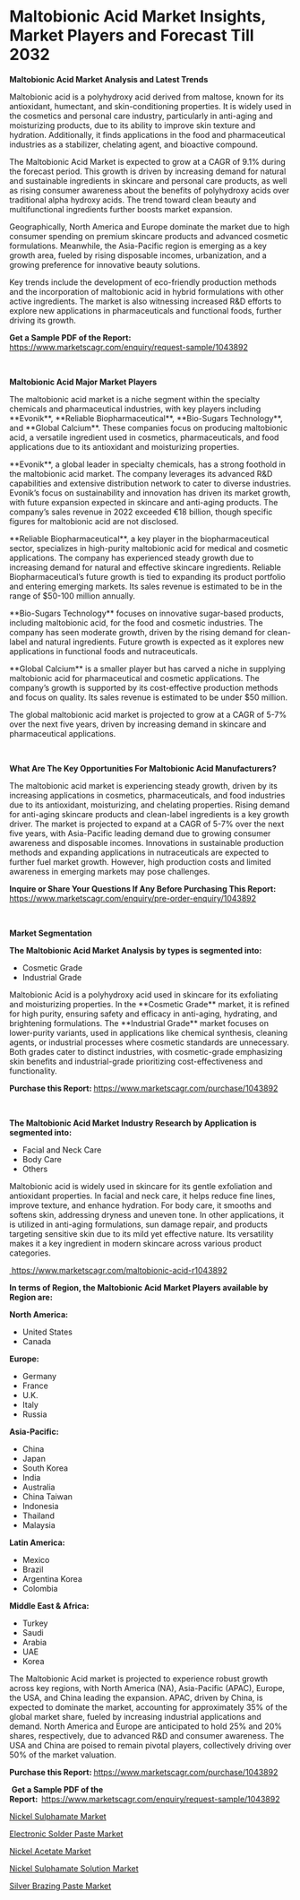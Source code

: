 <p><h1>Maltobionic Acid Market Insights, Market Players and Forecast Till 2032</h1></p><p><strong>Maltobionic Acid Market Analysis and Latest Trends</strong></p>
<p><p>Maltobionic acid is a polyhydroxy acid derived from maltose, known for its antioxidant, humectant, and skin-conditioning properties. It is widely used in the cosmetics and personal care industry, particularly in anti-aging and moisturizing products, due to its ability to improve skin texture and hydration. Additionally, it finds applications in the food and pharmaceutical industries as a stabilizer, chelating agent, and bioactive compound.</p><p>The Maltobionic Acid Market is expected to grow at a CAGR of 9.1% during the forecast period. This growth is driven by increasing demand for natural and sustainable ingredients in skincare and personal care products, as well as rising consumer awareness about the benefits of polyhydroxy acids over traditional alpha hydroxy acids. The trend toward clean beauty and multifunctional ingredients further boosts market expansion.</p><p>Geographically, North America and Europe dominate the market due to high consumer spending on premium skincare products and advanced cosmetic formulations. Meanwhile, the Asia-Pacific region is emerging as a key growth area, fueled by rising disposable incomes, urbanization, and a growing preference for innovative beauty solutions.</p><p>Key trends include the development of eco-friendly production methods and the incorporation of maltobionic acid in hybrid formulations with other active ingredients. The market is also witnessing increased R&D efforts to explore new applications in pharmaceuticals and functional foods, further driving its growth.</p></p>
<p><strong>Get a Sample PDF of the Report:&nbsp;</strong> <a href="https://www.marketscagr.com/enquiry/request-sample/1043892?utm_campaign=1999&utm_medium=2&utm_source=Github&utm_content=ia&utm_term=26012025&utm_id=maltobionic-acid">https://www.marketscagr.com/enquiry/request-sample/1043892</a></p>
<p>&nbsp;</p>
<p><strong>Maltobionic Acid Major Market Players</strong></p>
<p><p>The maltobionic acid market is a niche segment within the specialty chemicals and pharmaceutical industries, with key players including **Evonik**, **Reliable Biopharmaceutical**, **Bio-Sugars Technology**, and **Global Calcium**. These companies focus on producing maltobionic acid, a versatile ingredient used in cosmetics, pharmaceuticals, and food applications due to its antioxidant and moisturizing properties.</p><p>**Evonik**, a global leader in specialty chemicals, has a strong foothold in the maltobionic acid market. The company leverages its advanced R&D capabilities and extensive distribution network to cater to diverse industries. Evonik’s focus on sustainability and innovation has driven its market growth, with future expansion expected in skincare and anti-aging products. The company’s sales revenue in 2022 exceeded €18 billion, though specific figures for maltobionic acid are not disclosed.</p><p>**Reliable Biopharmaceutical**, a key player in the biopharmaceutical sector, specializes in high-purity maltobionic acid for medical and cosmetic applications. The company has experienced steady growth due to increasing demand for natural and effective skincare ingredients. Reliable Biopharmaceutical’s future growth is tied to expanding its product portfolio and entering emerging markets. Its sales revenue is estimated to be in the range of $50-100 million annually.</p><p>**Bio-Sugars Technology** focuses on innovative sugar-based products, including maltobionic acid, for the food and cosmetic industries. The company has seen moderate growth, driven by the rising demand for clean-label and natural ingredients. Future growth is expected as it explores new applications in functional foods and nutraceuticals.</p><p>**Global Calcium** is a smaller player but has carved a niche in supplying maltobionic acid for pharmaceutical and cosmetic applications. The company’s growth is supported by its cost-effective production methods and focus on quality. Its sales revenue is estimated to be under $50 million.</p><p>The global maltobionic acid market is projected to grow at a CAGR of 5-7% over the next five years, driven by increasing demand in skincare and pharmaceutical applications.</p></p>
<p>&nbsp;</p>
<p><strong>What Are The Key Opportunities For Maltobionic Acid Manufacturers?</strong></p>
<p><p>The maltobionic acid market is experiencing steady growth, driven by its increasing applications in cosmetics, pharmaceuticals, and food industries due to its antioxidant, moisturizing, and chelating properties. Rising demand for anti-aging skincare products and clean-label ingredients is a key growth driver. The market is projected to expand at a CAGR of 5-7% over the next five years, with Asia-Pacific leading demand due to growing consumer awareness and disposable incomes. Innovations in sustainable production methods and expanding applications in nutraceuticals are expected to further fuel market growth. However, high production costs and limited awareness in emerging markets may pose challenges.</p></p>
<p><strong>Inquire or Share Your Questions If Any Before Purchasing This Report:</strong> <a href="https://www.marketscagr.com/enquiry/pre-order-enquiry/1043892?utm_campaign=1999&utm_medium=2&utm_source=Github&utm_content=ia&utm_term=26012025&utm_id=maltobionic-acid">https://www.marketscagr.com/enquiry/pre-order-enquiry/1043892</a></p>
<p>&nbsp;</p>
<p><strong>Market Segmentation</strong></p>
<p><strong>The Maltobionic Acid Market Analysis by types is segmented into:</strong></p>
<p><ul><li>Cosmetic Grade</li><li>Industrial Grade</li></ul></p>
<p><p>Maltobionic Acid is a polyhydroxy acid used in skincare for its exfoliating and moisturizing properties. In the **Cosmetic Grade** market, it is refined for high purity, ensuring safety and efficacy in anti-aging, hydrating, and brightening formulations. The **Industrial Grade** market focuses on lower-purity variants, used in applications like chemical synthesis, cleaning agents, or industrial processes where cosmetic standards are unnecessary. Both grades cater to distinct industries, with cosmetic-grade emphasizing skin benefits and industrial-grade prioritizing cost-effectiveness and functionality.</p></p>
<p><strong>Purchase this Report:&nbsp;</strong><a href="https://www.marketscagr.com/purchase/1043892?utm_campaign=1999&utm_medium=2&utm_source=Github&utm_content=ia&utm_term=26012025&utm_id=maltobionic-acid">https://www.marketscagr.com/purchase/1043892</a></p>
<p>&nbsp;</p>
<p><strong>The Maltobionic Acid Market Industry Research by Application is segmented into:</strong></p>
<p><ul><li>Facial and Neck Care</li><li>Body Care</li><li>Others</li></ul></p>
<p><p>Maltobionic acid is widely used in skincare for its gentle exfoliation and antioxidant properties. In facial and neck care, it helps reduce fine lines, improve texture, and enhance hydration. For body care, it smooths and softens skin, addressing dryness and uneven tone. In other applications, it is utilized in anti-aging formulations, sun damage repair, and products targeting sensitive skin due to its mild yet effective nature. Its versatility makes it a key ingredient in modern skincare across various product categories.</p></p>
<p><a href="https://www.marketscagr.com/maltobionic-acid-r1043892?utm_campaign=1999&utm_medium=2&utm_source=Github&utm_content=ia&utm_term=26012025&utm_id=maltobionic-acid">&nbsp;https://www.marketscagr.com/maltobionic-acid-r1043892</a></p>
<p><strong>In terms of Region, the Maltobionic Acid Market Players available by Region are:</strong></p>
<p>
    <p> <strong> North America: </strong>
        <ul>
            <li>United States</li>
            <li>Canada</li>
        </ul>
        </p> 
    <p> <strong> Europe: </strong>
        <ul>
            <li>Germany</li>
            <li>France</li>
            <li>U.K.</li>
            <li>Italy</li>
            <li>Russia</li>
        </ul>
        </p> 
    <p> <strong> Asia-Pacific: </strong>
        <ul>
            <li>China</li>
            <li>Japan</li>
            <li>South Korea</li>
            <li>India</li>
            <li>Australia</li>
            <li>China Taiwan</li>
            <li>Indonesia</li>
            <li>Thailand</li>
            <li>Malaysia</li>
        </ul>
        </p> 
    <p> <strong> Latin America: </strong>
        <ul>
            <li>Mexico</li>
            <li>Brazil</li>
            <li>Argentina Korea</li>
            <li>Colombia</li>
        </ul>
        </p> 
    <p> <strong> Middle East & Africa: </strong>
        <ul>
            <li>Turkey</li>
            <li>Saudi</li>
            <li>Arabia</li>
            <li>UAE</li>
            <li>Korea</li>
        </ul>
    </p>
    </p>
<p><p>The Maltobionic Acid market is projected to experience robust growth across key regions, with North America (NA), Asia-Pacific (APAC), Europe, the USA, and China leading the expansion. APAC, driven by China, is expected to dominate the market, accounting for approximately 35% of the global market share, fueled by increasing industrial applications and demand. North America and Europe are anticipated to hold 25% and 20% shares, respectively, due to advanced R&D and consumer awareness. The USA and China are poised to remain pivotal players, collectively driving over 50% of the market valuation.</p></p>
<p><strong>Purchase this Report: </strong><a href="https://www.marketscagr.com/purchase/1043892?utm_campaign=1999&utm_medium=2&utm_source=Github&utm_content=ia&utm_term=26012025&utm_id=maltobionic-acid">https://www.marketscagr.com/purchase/1043892</a></p>
<p>&nbsp;<strong>Get a Sample PDF of the Report:&nbsp;&nbsp;</strong><a href="https://www.marketscagr.com/enquiry/request-sample/1043892?utm_campaign=1999&utm_medium=2&utm_source=Github&utm_content=ia&utm_term=26012025&utm_id=maltobionic-acid">https://www.marketscagr.com/enquiry/request-sample/1043892</a></p>
<p><strong></strong></p>
<p><p><a href="https://github.com/rodinayygacklezi/Market-Research-Report-List-1/blob/main/nickel-sulphamate-market.md?utm_campaign=1999&utm_medium=2&utm_source=Github&utm_content=ia&utm_term=26012025&utm_id=maltobionic-acid">Nickel Sulphamate Market</a></p><p><a href="https://github.com/osbornrdaflalo/Market-Research-Report-List-1/blob/main/electronic-solder-paste-market.md?utm_campaign=1999&utm_medium=2&utm_source=Github&utm_content=ia&utm_term=26012025&utm_id=maltobionic-acid">Electronic Solder Paste Market</a></p><p><a href="https://github.com/flnordan65e0/Market-Research-Report-List-1/blob/main/nickel-acetate-market.md?utm_campaign=1999&utm_medium=2&utm_source=Github&utm_content=ia&utm_term=26012025&utm_id=maltobionic-acid">Nickel Acetate Market</a></p><p><a href="https://github.com/hammelximalschid/Market-Research-Report-List-1/blob/main/nickel-sulphamate-solution-market.md?utm_campaign=1999&utm_medium=2&utm_source=Github&utm_content=ia&utm_term=26012025&utm_id=maltobionic-acid">Nickel Sulphamate Solution Market</a></p><p><a href="https://github.com/antonioc6hal/Market-Research-Report-List-1/blob/main/silver-brazing-paste-market.md?utm_campaign=1999&utm_medium=2&utm_source=Github&utm_content=ia&utm_term=26012025&utm_id=maltobionic-acid">Silver Brazing Paste Market</a></p></p>